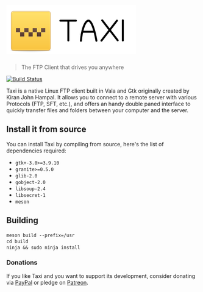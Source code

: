 # ![Taxi](taxi-logo-transparent.png)
>The FTP Client that drives you anywhere

[![Build Status](https://travis-ci.org/Alecaddd/taxi.svg?branch=master)](https://travis-ci.org/Alecaddd/taxi)

Taxi is a native Linux FTP client built in Vala and Gtk originally created by Kiran John Hampal. It allows you to connect to a remote server with various Protocols (FTP, SFT, etc.), and offers an handy double paned interface to quickly transfer files and folders between your computer and the server.

<!-- ![](taxi-screenshot.png)

## Get it from the elementary OS AppCenter!
Taxi, is primarily available from the AppCenter of elementary OS. Download it from there!

[![Get it on AppCenter](https://appcenter.elementary.io/badge.svg)](https://appcenter.elementary.io/com.github.alecaddd.taxi) -->

## Install it from source
You can install Taxi by compiling from source, here's the list of dependencies required:
 - `gtk+-3.0>=3.9.10`
 - `granite>=0.5.0`
 - `glib-2.0`
 - `gobject-2.0`
 - `libsoup-2.4`
 - `libsecret-1`
 - `meson`

## Building
```
meson build --prefix=/usr
cd build
ninja && sudo ninja install
```

### Donations
If you like Taxi and you want to support its development, consider donating via [PayPal](https://www.paypal.me/alecaddd) or pledge on [Patreon](https://www.patreon.com/alecaddd).
